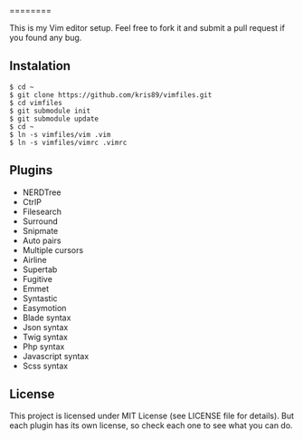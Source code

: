 
========

This is my Vim editor setup. 
Feel free to fork it
and submit a pull request if you found any bug.

Instalation
-----------

    $ cd ~
    $ git clone https://github.com/kris89/vimfiles.git
    $ cd vimfiles
    $ git submodule init
    $ git submodule update
    $ cd ~
    $ ln -s vimfiles/vim .vim
    $ ln -s vimfiles/vimrc .vimrc

Plugins
----------------

* NERDTree
* CtrlP
* Filesearch
* Surround
* Snipmate
* Auto pairs
* Multiple cursors
* Airline
* Supertab
* Fugitive
* Emmet
* Syntastic
* Easymotion
* Blade syntax
* Json syntax
* Twig syntax
* Php syntax
* Javascript syntax
* Scss syntax

License
-------

This project is licensed under MIT License (see LICENSE file for details). But
each plugin has its own license, so check each one to see what you can do.
